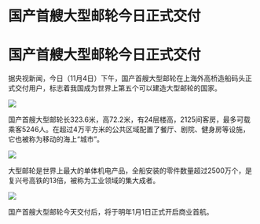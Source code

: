 # 国产首艘大型邮轮今日正式交付

# 国产首艘大型邮轮今日正式交付

据央视新闻，今日（11月4日）下午，国产首艘大型邮轮在上海外高桥造船码头正式交付用户，标志着我国成为世界上第五个可以建造大型邮轮的国家。

![](https://inews.gtimg.com/om_bt/OTELV8kw3VLIXpj74WzX92HQwDVi4YxXQw0OS45CA5QUEAA/1000)

国产首艘大型邮轮长323.6米，高72.2米，有24层楼高，2125间客房，最多可载乘客5246人。在超过4万平方米的公共区域配置了餐厅、剧院、健身房等设施，它也被称为移动的海上“城市”。

![](https://inews.gtimg.com/om_bt/OJlemU028JbnnZtLJAzJXmCDjRPMPYMVRoc175Tn_HLysAA/1000)

大型邮轮是世界上最大的单体机电产品，全船安装的零件数量超过2500万个，是复兴号高铁的13倍，被称为工业领域的集大成者。

![](https://inews.gtimg.com/om_bt/OqtaBz8oT4KbjMhcDYQs4hKbY_Fz_J6izrXYRL1pm9MKsAA/1000)

国产首艘大型邮轮今天交付后，将于明年1月1日正式开启商业首航。

